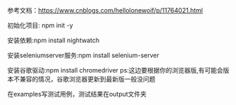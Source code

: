 参考文档：https://www.cnblogs.com/hellolonewoif/p/11764021.html

初始化项目: npm init -y

安装依赖:npm install nightwatch

安装seleniumserver服务:npm install selenium-server  

安装谷歌驱动:npm install chromedriver  ps:这边要根据你的浏览器版,有可能会版本不兼容的情况，谷歌浏览器更新到最新版一般没问题

在examples写测试用例，测试结果在output文件夹